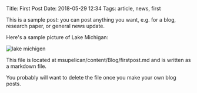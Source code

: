 Title: First Post
Date: 2018-05-29 12:34
Tags: article, news, first

This is a sample post: you can post anything you want, e.g. for a blog, research paper, or general news update.

Here's a sample picture of Lake Michigan:

![lake michigen]({attach}../images/michigan.JPG)

This file is located at msupelican/content/Blog/firstpost.md and is written as a markdown file.

You probably will want to delete the file once you make your own blog posts.